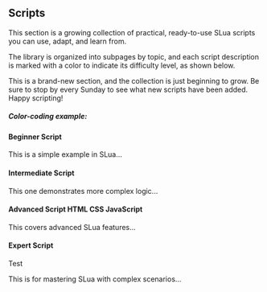 ## Scripts

This section is a growing collection of practical, ready-to-use SLua scripts you can use, adapt, and learn from.

The library is organized into subpages by topic, and each script description is marked with a color to indicate its difficulty level, as shown below.

This is a brand-new section, and the collection is just beginning to grow. Be sure to stop by every Sunday to see what new scripts have been added. Happy scripting!

##### Color-coding example:

<div class="script-box beginner">
  <h4>Beginner Script</h4>
  <p>This is a simple example in SLua...</p>
</div>

<div class="script-box intermediate">
  <h4>Intermediate Script</h4>
  <p>This one demonstrates more complex logic...</p>
</div>

<div class="script-box advanced">
  <h4>
    Advanced Script
    <span class="extra">HTML</span>
    <span class="extra">CSS</span>
    <span class="extra">JavaScript</span>
  </h4>
  <p>This covers advanced SLua features...</p>
</div>

<div class="script-box expert">
  <h4>Expert Script</h4><span class="extra">Test</span>
  <p>This is for mastering SLua with complex scenarios...</p>
</div>
